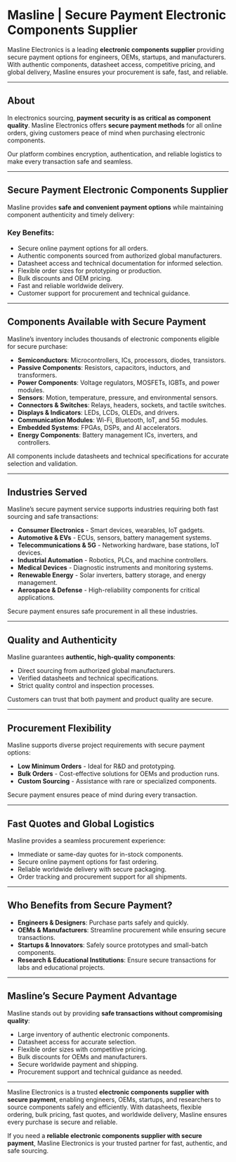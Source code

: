 # Masline | Secure Payment Electronic Components Supplier

Masline Electronics is a leading **electronic components supplier** providing secure payment options for engineers, OEMs, startups, and manufacturers. With authentic components, datasheet access, competitive pricing, and global delivery, Masline ensures your procurement is safe, fast, and reliable.

---

## About
In electronics sourcing, **payment security is as critical as component quality**. Masline Electronics offers **secure payment methods** for all online orders, giving customers peace of mind when purchasing electronic components.  

Our platform combines encryption, authentication, and reliable logistics to make every transaction safe and seamless.

---

## Secure Payment Electronic Components Supplier

Masline provides **safe and convenient payment options** while maintaining component authenticity and timely delivery:

### Key Benefits:
- Secure online payment options for all orders.  
- Authentic components sourced from authorized global manufacturers.  
- Datasheet access and technical documentation for informed selection.  
- Flexible order sizes for prototyping or production.  
- Bulk discounts and OEM pricing.  
- Fast and reliable worldwide delivery.  
- Customer support for procurement and technical guidance.  

---

## Components Available with Secure Payment

Masline’s inventory includes thousands of electronic components eligible for secure purchase:

- **Semiconductors**: Microcontrollers, ICs, processors, diodes, transistors.  
- **Passive Components**: Resistors, capacitors, inductors, and transformers.  
- **Power Components**: Voltage regulators, MOSFETs, IGBTs, and power modules.  
- **Sensors**: Motion, temperature, pressure, and environmental sensors.  
- **Connectors & Switches**: Relays, headers, sockets, and tactile switches.  
- **Displays & Indicators**: LEDs, LCDs, OLEDs, and drivers.  
- **Communication Modules**: Wi-Fi, Bluetooth, IoT, and 5G modules.  
- **Embedded Systems**: FPGAs, DSPs, and AI accelerators.  
- **Energy Components**: Battery management ICs, inverters, and controllers.  

All components include datasheets and technical specifications for accurate selection and validation.

---

## Industries Served

Masline’s secure payment service supports industries requiring both fast sourcing and safe transactions:

- **Consumer Electronics** - Smart devices, wearables, IoT gadgets.  
- **Automotive & EVs** - ECUs, sensors, battery management systems.  
- **Telecommunications & 5G** - Networking hardware, base stations, IoT devices.  
- **Industrial Automation** - Robotics, PLCs, and machine controllers.  
- **Medical Devices** - Diagnostic instruments and monitoring systems.  
- **Renewable Energy** - Solar inverters, battery storage, and energy management.  
- **Aerospace & Defense** - High-reliability components for critical applications.  

Secure payment ensures safe procurement in all these industries.

---

## Quality and Authenticity

Masline guarantees **authentic, high-quality components**:

- Direct sourcing from authorized global manufacturers.  
- Verified datasheets and technical specifications.  
- Strict quality control and inspection processes.  

Customers can trust that both payment and product quality are secure.

---

## Procurement Flexibility

Masline supports diverse project requirements with secure payment options:

- **Low Minimum Orders** - Ideal for R&D and prototyping.  
- **Bulk Orders** - Cost-effective solutions for OEMs and production runs.  
- **Custom Sourcing** - Assistance with rare or specialized components.  

Secure payment ensures peace of mind during every transaction.

---

## Fast Quotes and Global Logistics

Masline provides a seamless procurement experience:

- Immediate or same-day quotes for in-stock components.  
- Secure online payment options for fast ordering.  
- Reliable worldwide delivery with secure packaging.  
- Order tracking and procurement support for all shipments.  

---

## Who Benefits from Secure Payment?

- **Engineers & Designers**: Purchase parts safely and quickly.  
- **OEMs & Manufacturers**: Streamline procurement while ensuring secure transactions.  
- **Startups & Innovators**: Safely source prototypes and small-batch components.  
- **Research & Educational Institutions**: Ensure secure transactions for labs and educational projects.  

---

## Masline’s Secure Payment Advantage

Masline stands out by providing **safe transactions without compromising quality**:

- Large inventory of authentic electronic components.  
- Datasheet access for accurate selection.  
- Flexible order sizes with competitive pricing.  
- Bulk discounts for OEMs and manufacturers.  
- Secure worldwide payment and shipping.  
- Procurement support and technical guidance as needed.  

---

Masline Electronics is a trusted **electronic components supplier with secure payment**, enabling engineers, OEMs, startups, and researchers to source components safely and efficiently. With datasheets, flexible ordering, bulk pricing, fast quotes, and worldwide delivery, Masline ensures every purchase is secure and reliable.  

If you need a **reliable electronic components supplier with secure payment**, Masline Electronics is your trusted partner for fast, authentic, and safe sourcing.  
